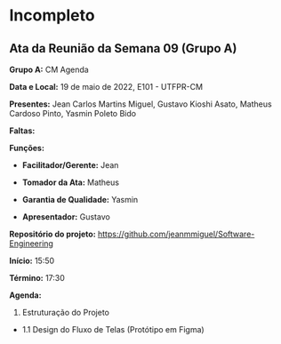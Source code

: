 # Incompleto
## Ata da Reunião da Semana 09 (Grupo A)

**Grupo A:** CM Agenda 

**Data e Local:** 19 de maio de 2022, E101 - UTFPR-CM 

**Presentes:** Jean Carlos Martins Miguel, Gustavo Kioshi Asato, Matheus Cardoso Pinto, Yasmin Poleto Bido

**Faltas:**

**Funções:**

- **Facilitador/Gerente:** Jean

- **Tomador da Ata:** Matheus

- **Garantia de Qualidade:** Yasmin

- **Apresentador:** Gustavo

**Repositório do projeto:** https://github.com/jeanmmiguel/Software-Engineering

**Início:** 15:50

**Término:** 17:30

**Agenda:**

1. Estruturação do Projeto

- 1.1 Design do Fluxo de Telas (Protótipo em Figma)
